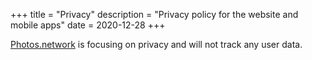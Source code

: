 +++
title = "Privacy"
description = "Privacy policy for the website and mobile apps"
date = 2020-12-28
+++

[Photos.network](https://photos.network) is focusing on privacy and will not track any user data.

